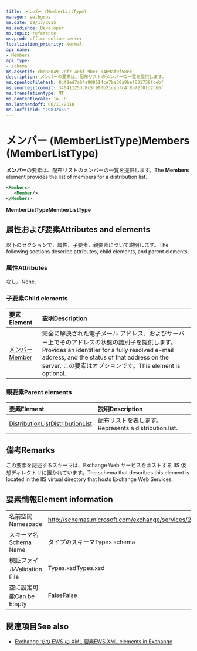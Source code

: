 ```yaml
---
title: メンバー (MemberListType)
manager: sethgros
ms.date: 09/17/2015
ms.audience: Developer
ms.topic: reference
ms.prod: office-online-server
localization_priority: Normal
api_name:
- Members
api_type:
- schema
ms.assetid: cbd38049-2ef7-40bf-9bec-0469af0f58ec
description: メンバーの要素は、配布リストのメンバーの一覧を提供します。
ms.openlocfilehash: 8cf9ed7a64a908614ce7be30a9bef631739fcebf
ms.sourcegitcommit: 34041125dc8c5f993b21cebfc4f8b72f0fd2cb6f
ms.translationtype: MT
ms.contentlocale: ja-JP
ms.lasthandoff: 06/11/2018
ms.locfileid: "19832439"
---
```

# <a name="members-memberlisttype"></a><span data-ttu-id="40bad-103">メンバー (MemberListType)</span><span class="sxs-lookup"><span data-stu-id="40bad-103">Members (MemberListType)</span></span>

<span data-ttu-id="40bad-104">**メンバー**の要素は、配布リストのメンバーの一覧を提供します。</span><span class="sxs-lookup"><span data-stu-id="40bad-104">The **Members** element provides the list of members for a distribution list.</span></span> 
  
```xml
<Members>
   <Member/>
</Members>
```

<span data-ttu-id="40bad-105">**MemberListType**</span><span class="sxs-lookup"><span data-stu-id="40bad-105">**MemberListType**</span></span>

## <a name="attributes-and-elements"></a><span data-ttu-id="40bad-106">属性および要素</span><span class="sxs-lookup"><span data-stu-id="40bad-106">Attributes and elements</span></span>

<span data-ttu-id="40bad-107">以下のセクションで、属性、子要素、親要素について説明します。</span><span class="sxs-lookup"><span data-stu-id="40bad-107">The following sections describe attributes, child elements, and parent elements.</span></span>
  
### <a name="attributes"></a><span data-ttu-id="40bad-108">属性</span><span class="sxs-lookup"><span data-stu-id="40bad-108">Attributes</span></span>

<span data-ttu-id="40bad-109">なし。</span><span class="sxs-lookup"><span data-stu-id="40bad-109">None.</span></span>
  
### <a name="child-elements"></a><span data-ttu-id="40bad-110">子要素</span><span class="sxs-lookup"><span data-stu-id="40bad-110">Child elements</span></span>

|<span data-ttu-id="40bad-111">**要素**</span><span class="sxs-lookup"><span data-stu-id="40bad-111">**Element**</span></span>|<span data-ttu-id="40bad-112">**説明**</span><span class="sxs-lookup"><span data-stu-id="40bad-112">**Description**</span></span>|
|:-----|:-----|
|[<span data-ttu-id="40bad-113">メンバー</span><span class="sxs-lookup"><span data-stu-id="40bad-113">Member</span></span>](member-ex15websvcsotherref.md) <br/> |<span data-ttu-id="40bad-114">完全に解決された電子メール アドレス、およびサーバー上でそのアドレスの状態の識別子を提供します。</span><span class="sxs-lookup"><span data-stu-id="40bad-114">Provides an identifier for a fully resolved e-mail address, and the status of that address on the server.</span></span> <span data-ttu-id="40bad-115">この要素はオプションです。</span><span class="sxs-lookup"><span data-stu-id="40bad-115">This element is optional.</span></span>  <br/> |
   
### <a name="parent-elements"></a><span data-ttu-id="40bad-116">親要素</span><span class="sxs-lookup"><span data-stu-id="40bad-116">Parent elements</span></span>

|<span data-ttu-id="40bad-117">**要素**</span><span class="sxs-lookup"><span data-stu-id="40bad-117">**Element**</span></span>|<span data-ttu-id="40bad-118">**説明**</span><span class="sxs-lookup"><span data-stu-id="40bad-118">**Description**</span></span>|
|:-----|:-----|
|[<span data-ttu-id="40bad-119">DistributionList</span><span class="sxs-lookup"><span data-stu-id="40bad-119">DistributionList</span></span>](distributionlist.md) <br/> |<span data-ttu-id="40bad-120">配布リストを表します。</span><span class="sxs-lookup"><span data-stu-id="40bad-120">Represents a distribution list.</span></span>  <br/> |
   
## <a name="remarks"></a><span data-ttu-id="40bad-121">備考</span><span class="sxs-lookup"><span data-stu-id="40bad-121">Remarks</span></span>

<span data-ttu-id="40bad-122">この要素を記述するスキーマは、Exchange Web サービスをホストする IIS 仮想ディレクトリに置かれています。</span><span class="sxs-lookup"><span data-stu-id="40bad-122">The schema that describes this element is located in the IIS virtual directory that hosts Exchange Web Services.</span></span>
  
## <a name="element-information"></a><span data-ttu-id="40bad-123">要素情報</span><span class="sxs-lookup"><span data-stu-id="40bad-123">Element information</span></span>

|||
|:-----|:-----|
|<span data-ttu-id="40bad-124">名前空間</span><span class="sxs-lookup"><span data-stu-id="40bad-124">Namespace</span></span>  <br/> |http://schemas.microsoft.com/exchange/services/2006/types  <br/> |
|<span data-ttu-id="40bad-125">スキーマ名</span><span class="sxs-lookup"><span data-stu-id="40bad-125">Schema Name</span></span>  <br/> |<span data-ttu-id="40bad-126">タイプのスキーマ</span><span class="sxs-lookup"><span data-stu-id="40bad-126">Types schema</span></span>  <br/> |
|<span data-ttu-id="40bad-127">検証ファイル</span><span class="sxs-lookup"><span data-stu-id="40bad-127">Validation File</span></span>  <br/> |<span data-ttu-id="40bad-128">Types.xsd</span><span class="sxs-lookup"><span data-stu-id="40bad-128">Types.xsd</span></span>  <br/> |
|<span data-ttu-id="40bad-129">空に設定可能</span><span class="sxs-lookup"><span data-stu-id="40bad-129">Can be Empty</span></span>  <br/> |<span data-ttu-id="40bad-130">False</span><span class="sxs-lookup"><span data-stu-id="40bad-130">False</span></span>  <br/> |
   
## <a name="see-also"></a><span data-ttu-id="40bad-131">関連項目</span><span class="sxs-lookup"><span data-stu-id="40bad-131">See also</span></span>

- [<span data-ttu-id="40bad-132">Exchange での EWS の XML 要素</span><span class="sxs-lookup"><span data-stu-id="40bad-132">EWS XML elements in Exchange</span></span>](ews-xml-elements-in-exchange.md)

